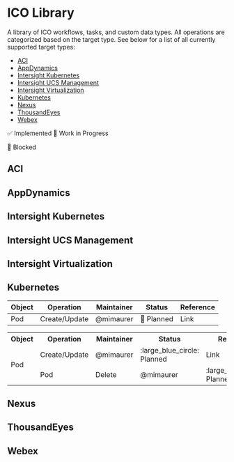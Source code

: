# ICO Library
A library of ICO workflows, tasks, and custom data types. All operations are categorized based on the target type. See below for a list of all currently supported target types:
* [ACI](#ACI)
* [AppDynamics](#AppDynamics)
* [Intersight Kubernetes](#intersight-kubernetes)
* [Intersight UCS Management](#intersight-ucs-management)
* [Intersight Virtualization](#intersight-virtualization)
* [Kubernetes](#Kubernetes)
* [Nexus](#Nexus)
* [ThousandEyes](#ThousandEyes)
* [Webex](#Webex)


:white_check_mark: Implemented
:construction: Work in Progress

:red_circle: Blocked

## ACI

## AppDynamics

## Intersight Kubernetes

## Intersight UCS Management

## Intersight Virtualization

## Kubernetes
| Object | Operation | Maintainer | Status | Reference |
|--------|-----------|------------|--------|-----------|
| Pod | Create/Update | @mimaurer | :large_blue_circle: Planned | Link |


<table>
  <tr>
    <th>Object</th>
    <th>Operation</th>
    <th>Maintainer</th>
    <th>Status</th>
    <th>Reference</th>
  </tr>
  <tr>
    <td rowspan="2">Pod</td>
    <td>Create/Update</td>
    <td>@mimaurer</td>
    <td>:large_blue_circle: Planned</td>
    <td>Link</td>
  </tr>
  <tr>
    <td rowspan="2">Pod</td>
    <td>Delete</td>
    <td>@mimaurer</td>
    <td>:large_blue_circle: Planned</td>
    <td>Link</td>
  </tr>
</table>

## Nexus

## ThousandEyes

## Webex
